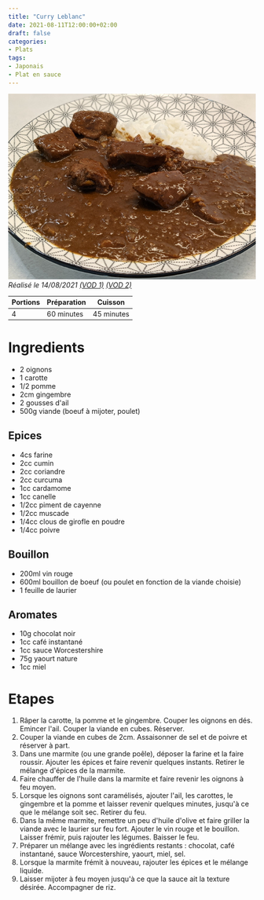 ```yaml
---
title: "Curry Leblanc"
date: 2021-08-11T12:00:00+02:00
draft: false
categories:
- Plats
tags:
- Japonais
- Plat en sauce
---
```


![Curry Leblanc](/illust/curry-leblanc.jpg#center)
*Réalisé le 14/08/2021 [(VOD 1)](https://www.twitch.tv/videos/1125958233) [(VOD 2)](https://www.twitch.tv/videos/1125960022)*

| Portions | Préparation | Cuisson    |
|----------|-------------|------------|
| 4        | 60 minutes  | 45 minutes |

# Ingredients

- 2 oignons
- 1 carotte
- 1/2 pomme
- 2cm gingembre
- 2 gousses d'ail
- 500g viande (boeuf à mijoter, poulet)

## Epices

- 4cs farine
- 2cc cumin
- 2cc coriandre
- 2cc curcuma
- 1cc cardamome
- 1cc canelle
- 1/2cc piment de cayenne
- 1/2cc muscade
- 1/4cc clous de girofle en poudre
- 1/4cc poivre

## Bouillon

- 200ml vin rouge
- 600ml bouillon de boeuf (ou poulet en fonction de la viande choisie)
- 1 feuille de laurier

## Aromates

- 10g chocolat noir
- 1cc café instantané
- 1cc sauce Worcestershire
- 75g yaourt nature
- 1cc miel

# Etapes

1) Râper la carotte, la pomme et le gingembre. Couper les oignons en dés. Emincer l'ail. Couper la viande en cubes. Réserver. 
2) Couper la viande en cubes de 2cm. Assaisonner de sel et de poivre et réserver à part.
3) Dans une marmite (ou une grande poêle), déposer la farine et la faire roussir. Ajouter les épices et faire revenir quelques instants. Retirer le mélange d'épices de la marmite.
4) Faire chauffer de l'huile dans la marmite et faire revenir les oignons à feu moyen.
5) Lorsque les oignons sont caramélisés, ajouter l'ail, les carottes, le gingembre et la pomme et laisser revenir quelques minutes, jusqu'à ce que le mélange soit sec. Retirer du feu.
6) Dans la même marmite, remettre un peu d'huile d'olive et faire griller la viande avec le laurier sur feu fort. Ajouter le vin rouge et le bouillon. Laisser frémir, puis rajouter les légumes. Baisser le feu.
7) Préparer un mélange avec les ingrédients restants : chocolat, café instantané, sauce Worcestershire, yaourt, miel, sel.
8) Lorsque la marmite frémit à nouveau, rajouter les épices et le mélange liquide.
9) Laisser mijoter à feu moyen jusqu'à ce que la sauce ait la texture désirée. Accompagner de riz.
